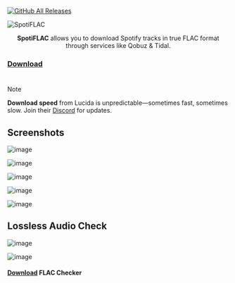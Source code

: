 [![GitHub All Releases](https://img.shields.io/github/downloads/afkarxyz/SpotiFLAC/total?style=for-the-badge)](https://github.com/afkarxyz/SpotiFLAC/releases)

![SpotiFLAC](https://github.com/user-attachments/assets/b4c4f403-edbd-4a71-b74b-c7d433d47d06)

<div align="center">
<b>SpotiFLAC</b> allows you to download Spotify tracks in true FLAC format through services like Qobuz & Tidal.
</div>

### [Download](https://github.com/afkarxyz/SpotiFLAC/releases/download/v3.4/SpotiFLAC.exe)

#

> [!Note] 
**Download speed** from Lucida is unpredictable—sometimes fast, sometimes slow. Join their [Discord](https://discord.com/invite/dXEGRWqEbS) for updates.

## Screenshots

![image](https://github.com/user-attachments/assets/70a5dceb-3374-4255-8f6a-4afb5ee534b0)

![image](https://github.com/user-attachments/assets/9f0d6aa5-456b-4a90-b48a-7e0c22819ebd)

![image](https://github.com/user-attachments/assets/be9a79b5-260e-4948-9f72-10c735210ab7)

![image](https://github.com/user-attachments/assets/1feec621-f8bf-4b2a-ae73-afcb1fb1deba)

![image](https://github.com/user-attachments/assets/12ba7b43-7cf7-4eca-9cf2-a97b5d8c78e2)

## Lossless Audio Check

![image](https://github.com/user-attachments/assets/d63b422d-0ea3-4307-850f-96c99d7eaa9a)

![image](https://github.com/user-attachments/assets/7649e6e1-d5d1-49b3-b83f-965d44651d05)

#### [Download](https://github.com/afkarxyz/SpotiFLAC/releases/download/v0/FLAC-Checker.zip) FLAC Checker
